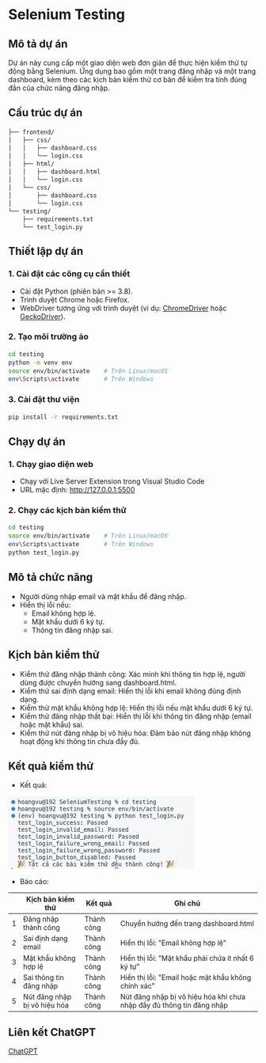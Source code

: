 # Selenium Testing
 
## Mô tả dự án
Dự án này cung cấp một giao diện web đơn giản để thực hiện kiểm thử tự động bằng Selenium. Ứng dụng bao gồm một trang đăng nhập và một trang dashboard, kèm theo các kịch bản kiểm thử cơ bản để kiểm tra tính đúng đắn của chức năng đăng nhập.

## Cấu trúc dự án
```
├── frontend/ 
│   ├── css/ 
│   │   ├── dashboard.css 
│   │   └── login.css 
│   ├── html/
│   │   ├── dashboard.html 
│   │   └── login.css 
│   └── css/ 
│       ├── dashboard.css 
│       └── login.css
└── testing/
    ├── requirements.txt
    └── test_login.py
```

## Thiết lập dự án

### 1. Cài đặt các công cụ cần thiết
- Cài đặt Python (phiên bản >= 3.8).
- Trình duyệt Chrome hoặc Firefox.
- WebDriver tương ứng với trình duyệt (ví dụ: [ChromeDriver](https://sites.google.com/chromium.org/driver/) hoặc [GeckoDriver](https://github.com/mozilla/geckodriver)).

### 2. Tạo môi trường ảo
```bash
cd testing
python -m venv env
source env/bin/activate    # Trên Linux/macOS
env\Scripts\activate       # Trên Windows
```

### 3.  Cài đặt thư viện
```bash
pip install -r requirements.txt
```

## Chạy dự án

### 1. Chạy giao diện web
- Chạy với Live Server Extension trong Visual Studio Code
- URL mặc định: http://127.0.0.1:5500

### 2. Chạy các kịch bản kiểm thử
```bash
cd testing
source env/bin/activate    # Trên Linux/macOS
env\Scripts\activate       # Trên Windows
python test_login.py
```

## Mô tả chức năng
- Người dùng nhập email và mật khẩu để đăng nhập.
- Hiển thị lỗi nếu:
    - Email không hợp lệ.
    - Mật khẩu dưới 6 ký tự.
    - Thông tin đăng nhập sai.

## Kịch bản kiểm thử
- Kiểm thử đăng nhập thành công: Xác minh khi thông tin hợp lệ, người dùng được chuyển hướng sang dashboard.html.
- Kiểm thử sai định dạng email: Hiển thị lỗi khi email không đúng định dạng.
- Kiểm thử mật khẩu không hợp lệ: Hiển thị lỗi nếu mật khẩu dưới 6 ký tự.
- Kiểm thử đăng nhập thất bại: Hiển thị lỗi khi thông tin đăng nhập (email hoặc mật khẩu) sai.
- Kiểm thử nút đăng nhập bị vô hiệu hóa: Đảm bảo nút đăng nhập không hoạt động khi thông tin chưa đầy đủ.

## Kết quả kiểm thử
- Kết quả:

![Kết quả kiểm thử](./frontend/assets/kqkt.png)

- Báo cáo:

|   | Kịch bản kiểm thử     | Kết quả    | Ghi chú
|---|-----------------------|------------|----------------------------------------------------|
| 1 | Đăng nhập thành công  | Thành công | Chuyển hướng đến trang dashboard.html
| 2 | Sai định dạng email   | Thành công | Hiển thị lỗi: "Email không hợp lệ"
| 3 | Mật khẩu không hợp lệ | Thành công | Hiển thị lỗi: "Mật khẩu phải chứa ít nhất 6 ký tự"
| 4 | Sai thông tin đăng nhập | Thành công | Hiển thị lỗi: "Email hoặc mật khẩu không chính xác"
| 5 | Nút đăng nhập bị vô hiệu hóa | Thành công | Nút đăng nhập bị vô hiệu hóa khi chưa nhập đầy đủ thông tin đăng nhập

## Liên kết ChatGPT
[ChatGPT](https://chatgpt.com/share/678683af-4444-8001-ac2d-c123a9ded6ba)